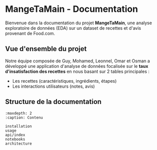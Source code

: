 # MangeTaMain - Documentation

Bienvenue dans la documentation du projet **MangeTaMain**, une analyse exploratoire de données (EDA) sur un dataset de recettes et d'avis provenant de Food.com.

## Vue d'ensemble du projet

Notre équipe composée de Guy, Mohamed, Leonnel, Omar et Osman a développé une application d'analyse de données focalisée sur le **taux d'insatisfaction des recettes** en nous basant sur 2 tables principales :
- Les recettes (caractéristiques, ingrédients, étapes)
- Les interactions utilisateurs (notes, avis)

## Structure de la documentation

```{toctree}
:maxdepth: 2
:caption: Contenu

installation
usage
api/index
notebooks
architecture